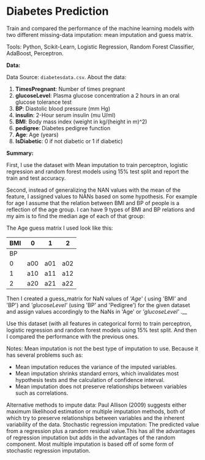 # Diabetes Prediction

Train and compared the performance of the machine learning models with two different missing-data imputation: mean imputation and guess matrix. 

Tools: Python, Scikit-Learn, Logistic Regression, Random Forest Classifier, AdaBoost, Perceptron.

**Data:**

Data Source: `diabetesdata.csv`. About the data:

1. __TimesPregnant__: Number of times pregnant 
2. __glucoseLevel__: Plasma glucose concentration a 2 hours in an oral glucose tolerance test 
3. __BP__: Diastolic blood pressure (mm Hg)  
5. __insulin__: 2-Hour serum insulin (mu U/ml) 
6. __BMI__: Body mass index (weight in kg/(height in m)^2) 
7. __pedigree__: Diabetes pedigree function 
8. __Age__: Age (years) 
9. __IsDiabetic__: 0 if not diabetic or 1 if diabetic) 

**Summary:** 

First, I use the dataset with Mean imputation to train perceptron, logistic regression and random forest models using 15% test split and report the train and test accuracy.

Second, instead of generalizing the NAN values with the mean of the feature, I assigned values to NANs based on some hypothesis. For example for age I assume that the relation between BMI and BP of people is a reflection of the age group. I can have 9 types of BMI and BP relations and my aim is to find the median age of each of that group:

The Age guess matrix I used look like this:  

| BMI | 0       | 1      | 2  |
|-----|-------------|------------- |----- |
| BP  |             |              |      |
| 0   | a00         | a01          | a02  |
| 1   | a10         | a11          | a12  |
| 2   | a20         | a21          |  a22 |


Then I created a guess_matrix  for NaN values of *'Age'* ( using 'BMI' and 'BP')  and  *'glucoseLevel'*  (using 'BP' and 'Pedigree') for the given dataset and assign values accordingly to the NaNs in 'Age' or *'glucoseLevel'* .__

Use this dataset (with all features in categorical form) to train perceptron, logistic regression and random forest models using 15% test split. And then I compared the performance with the previous ones.

Notes:
Mean imputation is not the best type of imputation to use. Because it has several problems such as:
* Mean imputation reduces the variance of the imputed variables.
* Mean imputation shrinks standard errors, which invalidates most hypothesis tests and the calculation of confidence interval.
* Mean imputation does not preserve relationships between variables such as correlations.

Alternative methods to impute data: Paul Allison (2009) suggests either maximum likelihood estimation or multiple imputation methods, both of which try to preserve relationships between variables and the inherent variability of the data. Stochastic regression imputation: The predicted value from a regression plus a random residual value.This has all the advantages of regression imputation but adds in the advantages of the random component. Most multiple imputation is based off of some form of stochastic regression imputation.



